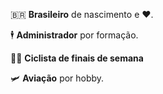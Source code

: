 :brazil: **Brasileiro** de nascimento e :heart:.

:business_suit_levitating: **Administrador** por formação.

:mountain_biking_man: **Ciclista de finais de semana**

:small_airplane: **Aviação** por hobby.
